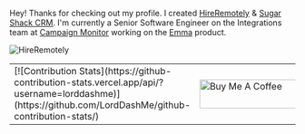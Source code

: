 Hey! Thanks for checking out my profile. I created [HireRemotely](https://hireremotely.co) & [Sugar Shack CRM](https://sugarshackcrm.com). I'm currently a Senior Software Engineer on the Integrations team at [Campaign Monitor](https://campaignmonitor.com) working on the [Emma](https://myemma.com) product.

![HireRemotely](https://hireremotely.co/social.png)

<table>
    <tr>
        <td>[![Contribution Stats](https://github-contribution-stats.vercel.app/api/?username=lorddashme)](https://github.com/LordDashMe/github-contribution-stats/)</td>
        <td><a href="https://www.buymeacoffee.com/parker" target="_blank"><img src="https://cdn.buymeacoffee.com/buttons/default-orange.png" alt="Buy Me A Coffee" style="height: 51px !important;width: 217px !important;" ></a></td>
    </tr>
</table>
